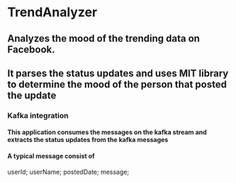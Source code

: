 # TrendAnalyzer

## Analyzes the mood of the trending data on Facebook.
## It parses the status updates and uses MIT library to determine the mood of the person that posted the update

### Kafka integration 
#### This application consumes the messages on the kafka stream and extracts the status updates from the kafka messages 
#### A typical message consist of 

userId;
userName;
postedDate;
message;

